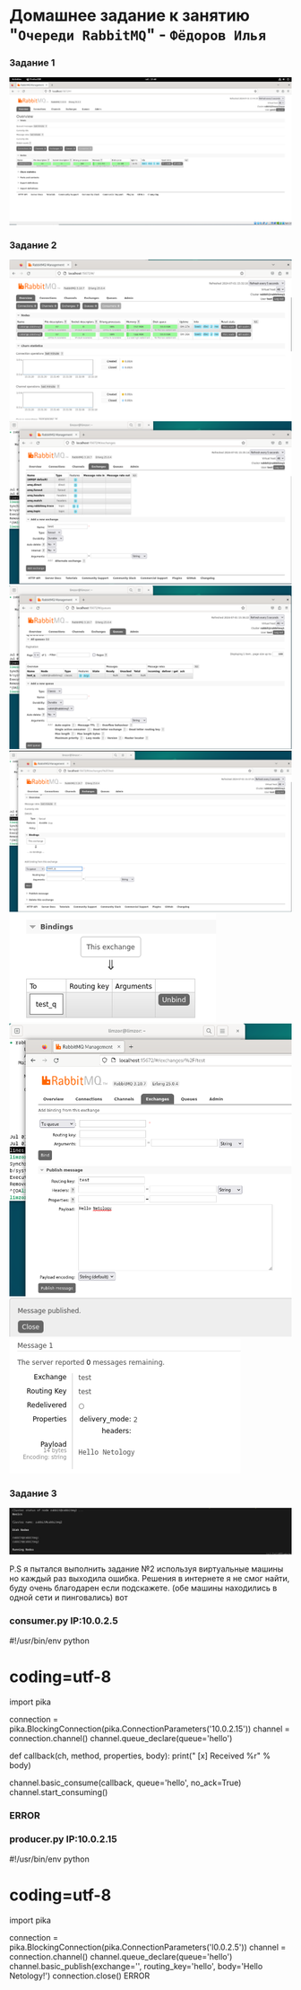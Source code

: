 # Домашнее задание к занятию "`Очереди RabbitMQ`" - `Фёдоров Илья`

### Задание 1
![alt text](https://github.com/Limzor/mqrabbithw/blob/main/Screenshot_1.png)

### Задание 2
![alt text](https://github.com/Limzor/mqrabbithw/blob/main/Screenshot_2.png)
![alt text](https://github.com/Limzor/mqrabbithw/blob/main/Screenshot_3.png)
![alt text](https://github.com/Limzor/mqrabbithw/blob/main/Screenshot_4.png)
![alt text](https://github.com/Limzor/mqrabbithw/blob/main/Screenshot_5.png)
![alt text](https://github.com/Limzor/mqrabbithw/blob/main/Screenshot_6.png)
![alt text](https://github.com/Limzor/mqrabbithw/blob/main/Screenshot_7.png)
![alt text](https://github.com/Limzor/mqrabbithw/blob/main/Screenshot_8.png)
![alt text](https://github.com/Limzor/mqrabbithw/blob/main/Screenshot_9.png)

### Задание 3
![alt text](https://github.com/Limzor/mqrabbithw/blob/main/Screenshot_10.png)


P.S я пытался выполнить задание №2 используя виртуальные машины но каждый раз выходила ошибка. Решения в интернете я не смог найти, буду очень благодарен если подскажете. (обе машины находились в одной сети и пинговались)
вот
### consumer.py IP:10.0.2.5
#!/usr/bin/env python
# coding=utf-8
import pika

connection = pika.BlockingConnection(pika.ConnectionParameters('10.0.2.15'))
channel = connection.channel()
channel.queue_declare(queue='hello')


def callback(ch, method, properties, body):
    print(" [x] Received %r" % body)


channel.basic_consume(callback, queue='hello', no_ack=True)
channel.start_consuming()
### ERROR
### producer.py IP:10.0.2.15
#!/usr/bin/env python
# coding=utf-8
import pika

connection = pika.BlockingConnection(pika.ConnectionParameters('l0.0.2.5'))
channel = connection.channel()
channel.queue_declare(queue='hello')
channel.basic_publish(exchange='', routing_key='hello', body='Hello Netology!')
connection.close()
ERROR
